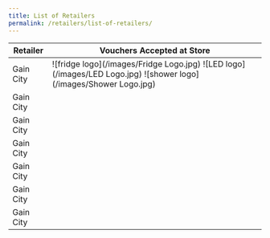 ```yaml
---
title: List of Retailers
permalink: /retailers/list-of-retailers/
---
```

|Retailer| Vouchers Accepted at Store | 
|--|-|
| Gain City | ![fridge logo](/images/Fridge Logo.jpg) ![LED logo](/images/LED Logo.jpg) ![shower logo](/images/Shower Logo.jpg)|
| Gain City |  |
| Gain City |  |
| Gain City |  |
| Gain City |  |
| Gain City |  |
| Gain City |  |

